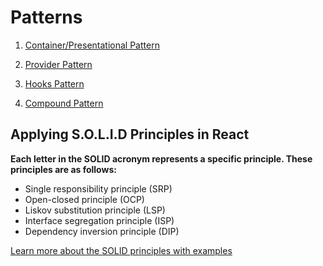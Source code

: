 # Patterns

1. [Container/Presentational Pattern ](https://www.patterns.dev/posts/presentational-container-pattern)

2. [Provider Pattern ](https://www.patterns.dev/posts/provider-pattern)
3. [ Hooks Pattern ](https://www.patterns.dev/posts/hooks-pattern)
4. [Compound Pattern ](https://www.patterns.dev/posts/compound-pattern)

## Applying S.O.L.I.D Principles in React

**Each letter in the SOLID acronym represents a specific principle. These principles are as follows:**

- Single responsibility principle (SRP)
- Open-closed principle (OCP)
- Liskov substitution principle (LSP)
- Interface segregation principle (ISP)
- Dependency inversion principle (DIP)

[Learn more about the SOLID principles with examples](https://www.octobot.io/blog/solid-principles-react/)
